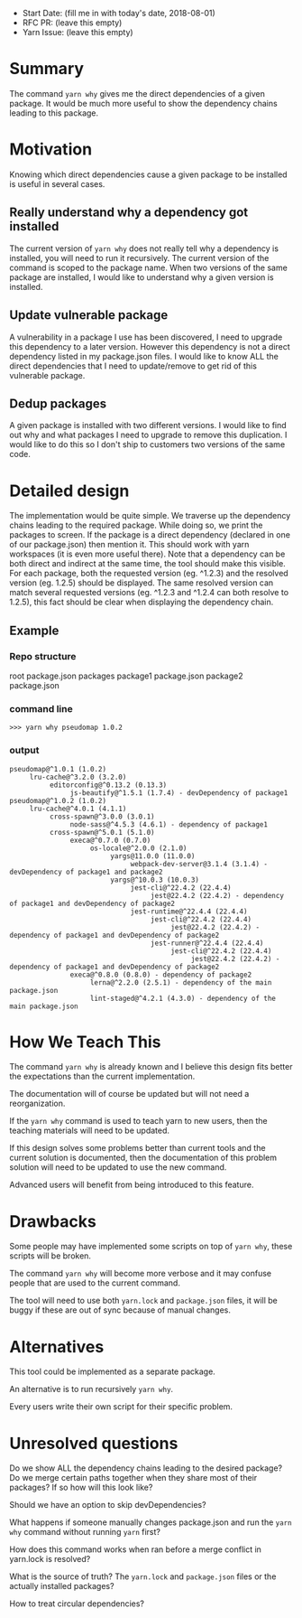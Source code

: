 - Start Date: (fill me in with today's date, 2018-08-01)
- RFC PR: (leave this empty)
- Yarn Issue: (leave this empty)

# Summary

The command `yarn why` gives me the direct dependencies of a given package.
It would be much more useful to show the dependency chains leading to this package.

# Motivation

Knowing which direct dependencies cause a given package to be installed is
useful in several cases.

## Really understand why a dependency got installed

The current version of `yarn why` does not really tell why a dependency is installed,
you will need to run it recursively.
The current version of the command is scoped to the package name. When two versions
of the same package are installed, I would like to understand why a given version is installed.

## Update vulnerable package

A vulnerability in a package I use has been discovered, I need to upgrade this
dependency to a later version. However this dependency is not a direct dependency listed
in my package.json files. I would like to know ALL the direct dependencies that I
need to update/remove to get rid of this vulnerable package.

## Dedup packages

A given package is installed with two different versions. I would like to find out
why and what packages I need to upgrade to remove this duplication. I would like
to do this so I don't ship to customers two versions of the same code.

# Detailed design

The implementation would be quite simple. We traverse up the dependency chains
leading to the required package. While doing so, we print the packages to screen.
If the package is a direct dependency (declared in one of our package.json) then mention
it. This should work with yarn workspaces (it is even more useful there).
Note that a dependency can be both direct and indirect at the same time, the tool should make this visible.
For each package, both the requested version (eg. ^1.2.3) and the resolved version (eg. 1.2.5)
should be displayed. The same resolved version can match several requested versions 
(eg. ^1.2.3 and ^1.2.4 can both resolve to 1.2.5), this fact should be clear when displaying
the dependency chain.

## Example

### Repo structure

  root
  package.json
    packages
      package1
        package.json
      package2
        package.json

### command line

`>>> yarn why pseudomap 1.0.2`

### output

```
pseudomap@^1.0.1 (1.0.2)
     lru-cache@^3.2.0 (3.2.0)
          editorconfig@^0.13.2 (0.13.3)
               js-beautify@^1.5.1 (1.7.4) - devDependency of package1
pseudomap@^1.0.2 (1.0.2)
     lru-cache@^4.0.1 (4.1.1)
          cross-spawn@^3.0.0 (3.0.1)
               node-sass@^4.5.3 (4.6.1) - dependency of package1
          cross-spawn@^5.0.1 (5.1.0)
               execa@^0.7.0 (0.7.0)
                    os-locale@^2.0.0 (2.1.0)
                         yargs@11.0.0 (11.0.0)
                              webpack-dev-server@3.1.4 (3.1.4) - devDependency of package1 and package2
                         yargs@^10.0.3 (10.0.3)
                              jest-cli@^22.4.2 (22.4.4)
                                   jest@22.4.2 (22.4.2) - dependency of package1 and devDependency of package2
                              jest-runtime@^22.4.4 (22.4.4)
                                   jest-cli@^22.4.2 (22.4.4)
                                        jest@22.4.2 (22.4.2) - dependency of package1 and devDependency of package2
                                   jest-runner@^22.4.4 (22.4.4)
                                        jest-cli@^22.4.2 (22.4.4)
                                             jest@22.4.2 (22.4.2) - dependency of package1 and devDependency of package2
               execa@^0.8.0 (0.8.0) - dependency of package2
                    lerna@^2.2.0 (2.5.1) - dependency of the main package.json
                    lint-staged@^4.2.1 (4.3.0) - dependency of the main package.json
```

# How We Teach This

The command `yarn why` is already known and I believe this design fits better the
expectations than the current implementation.

The documentation will of course be updated but will not need a reorganization.

If the `yarn why` command is used to teach yarn to new users, then the
teaching materials will need to be updated.

If this design solves some problems better than current tools and the current solution
is documented, then the documentation of this problem solution will need to be updated
to use the new command.

Advanced users will benefit from being introduced to this feature.

# Drawbacks

Some people may have implemented some scripts on top of `yarn why`, these scripts
will be broken.

The command `yarn why` will become more verbose and it may confuse people that are
used to the current command.

The tool will need to use both `yarn.lock` and `package.json` files, it will be buggy if
these are out of sync because of manual changes.

# Alternatives

This tool could be implemented as a separate package.

An alternative is to run recursively `yarn why`.

Every users write their own script for their specific problem.

# Unresolved questions

Do we show ALL the dependency chains leading to the desired package? Do we merge certain
paths together when they share most of their packages? If so how will this look like?

Should we have an option to skip devDependencies?

What happens if someone manually changes package.json and run the `yarn why` command without
running `yarn` first?

How does this command works when ran before a merge conflict in yarn.lock is resolved?

What is the source of truth? The `yarn.lock` and `package.json` files or the actually installed packages?

How to treat circular dependencies?
